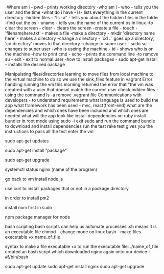 -Where am i - pwd - prints working directory 
-who am i - who - tells you the user and the time
-what do i have - ls- lists everything in the current directory
-hidden files - "ls -a" - tells you about the hidden files in the folder 
-find out the os - uname - tells you the name of the current os in linux 
-to clear the screen - clear - clears the screen
-create a file - touch - 'filenamehere.txt' - makes a file
-make a directory - mkdir 'directory name here' -  makes a directory 
-change a directory - 'cd ..' goes up a directory, 'cd directory' moves to that directory
-change to super user - sudo su - changes to super user 
-who is useing the machine - id - shows who is on the machine
-how to print cmd - echo - prints the command line
-to remove su - exit - exit to normal user 
-how to install packages - sudo apt-get install - installs the desired oackage 

Manipulating files/directories
learning to move files from local machine to the virtual machine
to do so we use the sink_files feature in vagrant
Error handling
running the vm this morning returned the error that "the vm was creatred with a user that doesnt match the current user
check hidden files - using the command ls -a
remove .vagrant file
Communications with developers - to understand requirements
what language is used to build the app
what framework has been used - mvc, react(front-end)
what are the dependencies and which ones have been included and which ones are needed
what will the app look like
install dependencies on ruby
install bundler in root mode using sudo -i
exit sudo and run the command bundle to download and install dependencies
run the test rake test
gives you the instructions to pass all the test
enter the vm

sudo apt-get updates

sudo apt-get install "package"

sudo apt-get upgrade

systemctl status nginx (name of the program)

go back to vm install node.js

use curl to install packages that or not in a package directory

in order to install pm2

install nom first in sudo

npm package manager for node

bash scripting
bash scripts can help us automate processes .sh means it is an executable file
chmod - change mode on linux bash - make files executable +x name_of_file

syntax to make a file executable +x
to run the executable file: ./name_of_file
created an bash script which downloaded nginx again onto our device
-#!/bin/bash

sudo apt-get update
sudo apt-get install nginx
sudo apt-get upgrade